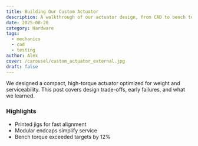 ```yaml
---
title: Building Our Custom Actuator
description: A walkthrough of our actuator design, from CAD to bench tests.
date: 2025-08-20
category: Hardware
tags:
  - mechanics
  - cad
  - testing
author: Alex
cover: /carousel/custom_actuator_external.jpg
draft: false
---
```


We designed a compact, high-torque actuator optimized for weight and serviceability. This post covers design trade-offs, early failures, and what we learned.

### Highlights
- Printed jigs for fast alignment
- Modular endcaps simplify service
- Bench torque exceeded targets by 12%
